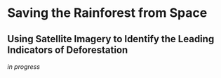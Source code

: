 # Saving the Rainforest from Space
## Using Satellite Imagery to Identify the Leading Indicators of Deforestation

*in progress*